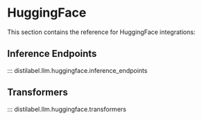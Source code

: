 # HuggingFace

This section contains the reference for HuggingFace integrations:

## Inference Endpoints

::: distilabel.llm.huggingface.inference_endpoints

## Transformers

::: distilabel.llm.huggingface.transformers
